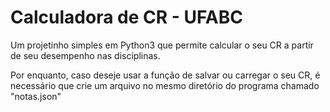 # Calculadora de CR - UFABC
Um projetinho simples em Python3 que permite calcular o seu CR a partir de seu desempenho nas disciplinas. 

Por enquanto, caso deseje usar a função de salvar ou carregar o seu CR, é necessário que crie um arquivo no mesmo diretório do programa chamado "notas.json"
